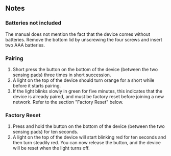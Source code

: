 <!-- Notes BEGIN -->
## Notes
### Batteries not included
The manual does not mention the fact that the device comes without batteries. Remove the bottom lid by unscrewing the four screws and insert two AAA batteries.

### Pairing
1. Short press the button on the bottom of the device (between the two sensing pads) three times in short succession.
2. A light on the top of the device should turn orange for a short while before it starts pairing.
3. If the light blinks slowly in green for five minutes, this indicates that the device is already paired, and must be factory reset before joining a new network. Refer to the section "Factory Reset" below.

### Factory Reset
1. Press and hold the button on the bottom of the device (between the two sensing pads) for ten seconds.
2. A light on the top of the device will start blinking red for ten seconds and then turn steadily red. You can now release the button, and the device will be reset when the light turns off.
<!-- Notes END -->
